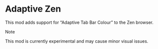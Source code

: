 
# Adaptive Zen

This mod adds support for “Adaptive Tab Bar Colour” to the Zen browser.

> [!NOTE]
> This mod is currently experimental and may cause minor visual issues.
